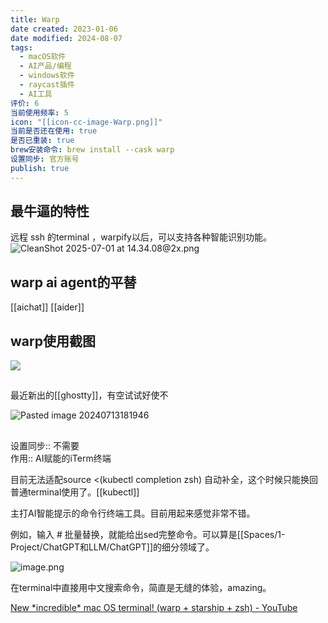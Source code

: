```yaml
---
title: Warp
date created: 2023-01-06
date modified: 2024-08-07
tags:
  - macOS软件
  - AI产品/编程
  - windows软件
  - raycast插件
  - AI工具
评价: 6
当前使用频率: 5
icon: "[[icon-cc-image-Warp.png]]"
当前是否还在使用: true
是否已重装: true
brew安装命令: brew install --cask warp
设置同步: 官方账号
publish: true
---
```


## 最牛逼的特性

远程 ssh 的terminal ，warpify以后，可以支持各种智能识别功能。
![CleanShot 2025-07-01 at 14.34.08@2x.png](https://pub-pic.oldwinter.top/2025/07/3b89a0661693c7ce4ceff8fa53d7c268.png)


## warp ai agent的平替

[[aichat]]
[[aider]]

## warp使用截图

![](https://pub-pic.oldwinter.top/2025/04/42f9a57a30acdf6c9f9cb7c1609d1de6.png)


##
最近新出的[[ghostty]]，有空试试好使不

![Pasted image 20240713181946](https://pub-pic.oldwinter.top/2025/06/dc4788ce9c6dd1b53fc4b406154a6cc9.png)

##

设置同步:: 不需要  
作用:: AI赋能的iTerm终端

目前无法适配source <(kubectl completion zsh) 自动补全，这个时候只能换回普通terminal使用了。[[kubectl]]

主打AI智能提示的命令行终端工具。目前用起来感觉非常不错。

例如，输入 # 批量替换，就能给出sed完整命令。可以算是[[Spaces/1-Project/ChatGPT和LLM/ChatGPT]]的细分领域了。

![image.png](https://img.oldwinter.top/202302151815008.png)

在terminal中直接用中文搜索命令，简直是无缝的体验，amazing。

[New \*incredible\* mac OS terminal! (warp + starship + zsh) - YouTube](https://www.youtube.com/watch?v=NfggT5enF4o)